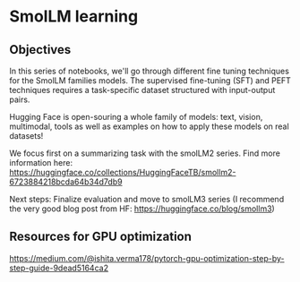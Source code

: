 # SmolLM learning 

## Objectives
In this series of notebooks, we'll go through different fine tuning techniques for the SmolLM families models.
The supervised fine-tuning (SFT) and PEFT techniques requires a task-specific dataset structured with input-output pairs.

Hugging Face is open-souring a whole family of models: text, vision, multimodal, tools as well as examples on how to apply these models on real datasets!

We focus first on a summarizing task with the smolLM2 series. Find more information here: https://huggingface.co/collections/HuggingFaceTB/smollm2-6723884218bcda64b34d7db9

Next steps: Finalize evaluation and move to smolLM3 series (I recommend the very good blog post from HF: https://huggingface.co/blog/smollm3)


## Resources for GPU optimization

https://medium.com/@ishita.verma178/pytorch-gpu-optimization-step-by-step-guide-9dead5164ca2
